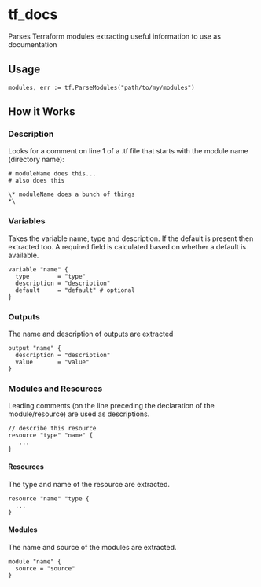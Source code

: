 # tf_docs

Parses Terraform modules extracting useful information to use as documentation

## Usage

`modules, err := tf.ParseModules("path/to/my/modules")`

## How it Works

### Description

Looks for a comment on line 1 of a .tf file that starts with the module name (directory name):

```
# moduleName does this...
# also does this
```

```
\* moduleName does a bunch of things
*\
```

### Variables

Takes the variable name, type and description. If the default is present then extracted too.
A required field is calculated based on whether a default is available.

```
variable "name" {
  type        = "type"
  description = "description"
  default     = "default" # optional
}
```

### Outputs

The name and description of outputs are extracted

```
output "name" {
  description = "description"
  value       = "value"
}
```

### Modules and Resources

Leading comments (on the line preceding the declaration of the module/resource) are used as descriptions.

```
// describe this resource
resource "type" "name" {
   ...
}
```

#### Resources

The type and name of the resource are extracted.

```
resource "name" "type {
  ...
}
```

#### Modules

The name and source of the modules are extracted.

```
module "name" {
  source = "source"
}
```